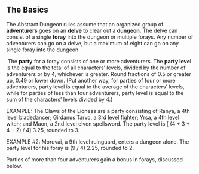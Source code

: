 ## The Basics

The Abstract Dungeon rules assume that an organized group of **adventurers** goes on an **delve** to clear out a **dungeon**. The delve can consist of a single **foray** into the dungeon or multiple forays. Any number of adventurers can go on a delve, but a maximum of eight can go on any single foray into the dungeon.

 The **party** for a foray consists of one or more adventurers. The **party level** is the equal to the total of all characters’ levels, divided by the number of adventurers or by 4, whichever is greater. Round fractions of 0.5 or greater up, 0.49 or lower down. (Put another way, for parties of four or more adventurers, party level is equal to the average of the characters’ levels, while for parties of less than four adventurers, party level is equal to the sum of the characters’ levels divided by 4.)

EXAMPLE: The Claws of the Lioness are a party consisting of Ranya, a 4th level bladedancer; Girdanus Tarvo, a 3rd level fighter; Yrsa, a 4th level witch; and Maon, a 2nd level elven spellsword. The party level is [ (4 + 3 + 4 + 2) / 4] 3.25, rounded to 3.

EXAMPLE #2: Moruvai, a 9th level ruinguard, enters a dungeon alone. The party level for his foray is (9 / 4) 2.25, rounded to 2.

Parties of more than four adventurers gain a bonus in forays, discussed below.
